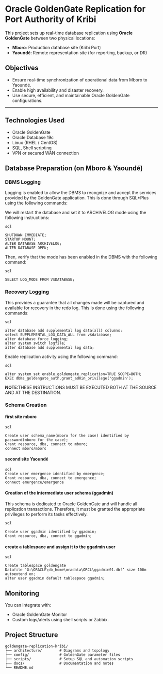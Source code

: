# Oracle GoldenGate Replication for Port Authority of Kribi

This project sets up real-time database replication using **Oracle GoldenGate** between two physical locations:
- **Mboro**: Production database site (Kribi Port)
- **Yaoundé**: Remote representation site (for reporting, backup, or DR)

## Objectives

- Ensure real-time synchronization of operational data from Mboro to Yaoundé.
- Enable high availability and disaster recovery.
- Use secure, efficient, and maintainable Oracle GoldenGate configurations.

---
## Technologies Used

- Oracle GoldenGate
- Oracle Database 19c
- Linux (RHEL / CentOS)
- SQL, Shell scripting
- VPN or secured WAN connection

## Database Preparation (on Mboro & Yaoundé)

### DBMS Logging

Logging is enabled to allow the DBMS to recognize and accept the services provided by the GoldenGate application.
This is done through SQL*Plus using the following commands:

We will restart the database and set it to ARCHIVELOG mode using the following instructions:

```
sql

SHUTDOWN IMMEDIATE;
STARTUP MOUNT;
ALTER DATABASE ARCHIVELOG;
ALTER DATABASE OPEN;
```
Then, verify that the mode has been enabled in the DBMS with the following command:
```
sql

SELECT LOG_MODE FROM V$DATABASE;
```
### Recovery Logging
This provides a guarantee that all changes made will be captured and available for recovery in the redo log.
This is done using the following commands:
```
sql

alter database add supplemental log data(all) columns;
select SUPPLEMENTAL_LOG_DATA_ALL from v$database;
alter database force logging;
alter system switch logfile;
alter database add supplemental log data;
```
Enable replication activity using the following command:
```
sql

alter system set enable_goldengate_replication=TRUE SCOPE=BOTH;
EXEC dbms_goldengate_auth.grant_admin_privilege('ggadmin');
```
<b>NOTE</b>:THESE INSTRUCTIONS MUST BE EXECUTED BOTH AT THE SOURCE AND AT THE DESTINATION.

### Schema Creation
#### first site mboro
```
sql

Create user schema_name(mboro for the case) identified by password(mboro for the case);
Grant resource, dba, connect to mboro;
connect mboro/mboro
```
#### second site Yaoundé
```
sql
Create user emergence identified by emergence;
Grant resource, dba, connect to emergence;
connect emergence/emergence
```
#### Creation of the intermediate user schema (ggadmin)
This schema is dedicated to Oracle GoldenGate and will handle all replication transactions. Therefore, it must be granted the appropriate privileges to perform its tasks effectively.
```
sql

Create user ggadmin identified by ggadmin;
Grant resource, dba, connect to ggadmin;
```
#### create a tablespace and assign it to the ggadmin user
```
sql

Create tablespace goldengate 
Datafile ‘G:\ORACLE\db_home\oradata\ORCL\ggadmin01.dbf’ size 100m
autoextend on;
alter user ggadmin default tablespace ggadmin;
```

## Monitoring
You can integrate with:
- Oracle GoldenGate Monitor
- Custom logs/alerts using shell scripts or Zabbix.



## Project Structure

```text
goldengate-replication-kribi/
├── architecture/        # Diagrams and topology
├── config/              # GoldenGate parameter files
├── scripts/             # Setup SQL and automation scripts
├── docs/                # Documentation and notes
└── README.md
